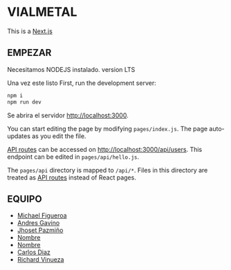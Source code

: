 # VIALMETAL
This is a [Next.js](https://nextjs.org/)
## EMPEZAR
Necesitamos NODEJS instalado. version LTS

Una vez este listo 
First, run the development server:

```bash
npm i
npm run dev
```

Se abrira el servidor [http://localhost:3000](http://localhost:3000).

You can start editing the page by modifying `pages/index.js`. The page auto-updates as you edit the file.

[API routes](https://nextjs.org/docs/api-routes/introduction) can be accessed on [http://localhost:3000/api/users](http://localhost:3000/api/users). This endpoint can be edited in `pages/api/hello.js`.

The `pages/api` directory is mapped to `/api/*`. Files in this directory are treated as [API routes](https://nextjs.org/docs/api-routes/introduction) instead of React pages.

## EQUIPO
- [Michael Figueroa ](https://github.com/07MichaelF)
- [Andres Gavino ](https://github.com/AndresGav)
- [Jhoset Pazmiño ](https://github.com/Jhosetp96)
- [Nombre ](https://github.com/username)
- [Nombre ](https://github.com/username)
- [Carlos Diaz ](https://github.com/username)
- [Richard Vinueza](https://github.com/richardnarvaez)
